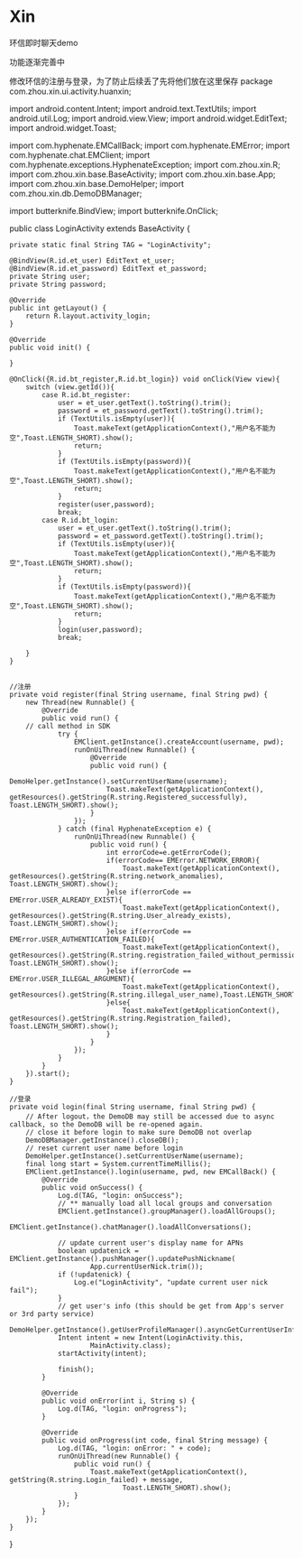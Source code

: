 # Xin
环信即时聊天demo

功能逐渐完善中

<!-- 之前百度地图不能使用是因为没有加载改activity到配置文件中-->
<activity android:name="com.hyphenate.easeui.ui.EaseBaiduMapActivity"/>


修改环信的注册与登录，为了防止后续丢了先将他们放在这里保存
package com.zhou.xin.ui.activity.huanxin;

import android.content.Intent;
import android.text.TextUtils;
import android.util.Log;
import android.view.View;
import android.widget.EditText;
import android.widget.Toast;

import com.hyphenate.EMCallBack;
import com.hyphenate.EMError;
import com.hyphenate.chat.EMClient;
import com.hyphenate.exceptions.HyphenateException;
import com.zhou.xin.R;
import com.zhou.xin.base.BaseActivity;
import com.zhou.xin.base.App;
import com.zhou.xin.base.DemoHelper;
import com.zhou.xin.db.DemoDBManager;

import butterknife.BindView;
import butterknife.OnClick;

public class LoginActivity extends BaseActivity {

    private static final String TAG = "LoginActivity";

    @BindView(R.id.et_user) EditText et_user;
    @BindView(R.id.et_password) EditText et_password;
    private String user;
    private String password;

    @Override
    public int getLayout() {
        return R.layout.activity_login;
    }

    @Override
    public void init() {

    }

    @OnClick({R.id.bt_register,R.id.bt_login}) void onClick(View view){
        switch (view.getId()){
            case R.id.bt_register:
                user = et_user.getText().toString().trim();
                password = et_password.getText().toString().trim();
                if (TextUtils.isEmpty(user)){
                    Toast.makeText(getApplicationContext(),"用户名不能为空",Toast.LENGTH_SHORT).show();
                    return;
                }
                if (TextUtils.isEmpty(password)){
                    Toast.makeText(getApplicationContext(),"用户名不能为空",Toast.LENGTH_SHORT).show();
                    return;
                }
                register(user,password);
                break;
            case R.id.bt_login:
                user = et_user.getText().toString().trim();
                password = et_password.getText().toString().trim();
                if (TextUtils.isEmpty(user)){
                    Toast.makeText(getApplicationContext(),"用户名不能为空",Toast.LENGTH_SHORT).show();
                    return;
                }
                if (TextUtils.isEmpty(password)){
                    Toast.makeText(getApplicationContext(),"用户名不能为空",Toast.LENGTH_SHORT).show();
                    return;
                }
                login(user,password);
                break;

        }
    }


    //注册
    private void register(final String username, final String pwd) {
        new Thread(new Runnable() {
            @Override
            public void run() {
        // call method in SDK
                try {
                    EMClient.getInstance().createAccount(username, pwd);
                    runOnUiThread(new Runnable() {
                        @Override
                        public void run() {
                            DemoHelper.getInstance().setCurrentUserName(username);
                            Toast.makeText(getApplicationContext(), getResources().getString(R.string.Registered_successfully), Toast.LENGTH_SHORT).show();
                        }
                    });
                } catch (final HyphenateException e) {
                    runOnUiThread(new Runnable() {
                        public void run() {
                            int errorCode=e.getErrorCode();
                            if(errorCode== EMError.NETWORK_ERROR){
                                Toast.makeText(getApplicationContext(), getResources().getString(R.string.network_anomalies), Toast.LENGTH_SHORT).show();
                            }else if(errorCode == EMError.USER_ALREADY_EXIST){
                                Toast.makeText(getApplicationContext(), getResources().getString(R.string.User_already_exists), Toast.LENGTH_SHORT).show();
                            }else if(errorCode == EMError.USER_AUTHENTICATION_FAILED){
                                Toast.makeText(getApplicationContext(), getResources().getString(R.string.registration_failed_without_permission), Toast.LENGTH_SHORT).show();
                            }else if(errorCode == EMError.USER_ILLEGAL_ARGUMENT){
                                Toast.makeText(getApplicationContext(), getResources().getString(R.string.illegal_user_name),Toast.LENGTH_SHORT).show();
                            }else{
                                Toast.makeText(getApplicationContext(), getResources().getString(R.string.Registration_failed), Toast.LENGTH_SHORT).show();
                            }
                        }
                    });
                }
            }
        }).start();
    }

    //登录
    private void login(final String username, final String pwd) {
        // After logout，the DemoDB may still be accessed due to async callback, so the DemoDB will be re-opened again.
        // close it before login to make sure DemoDB not overlap
        DemoDBManager.getInstance().closeDB();
        // reset current user name before login
        DemoHelper.getInstance().setCurrentUserName(username);
        final long start = System.currentTimeMillis();
        EMClient.getInstance().login(username, pwd, new EMCallBack() {
            @Override
            public void onSuccess() {
                Log.d(TAG, "login: onSuccess");
                // ** manually load all local groups and conversation
                EMClient.getInstance().groupManager().loadAllGroups();
                EMClient.getInstance().chatManager().loadAllConversations();

                // update current user's display name for APNs
                boolean updatenick = EMClient.getInstance().pushManager().updatePushNickname(
                        App.currentUserNick.trim());
                if (!updatenick) {
                    Log.e("LoginActivity", "update current user nick fail");
                }
                // get user's info (this should be get from App's server or 3rd party service)
                DemoHelper.getInstance().getUserProfileManager().asyncGetCurrentUserInfo();
                Intent intent = new Intent(LoginActivity.this,
                        MainActivity.class);
                startActivity(intent);

                finish();
            }

            @Override
            public void onError(int i, String s) {
                Log.d(TAG, "login: onProgress");
            }

            @Override
            public void onProgress(int code, final String message) {
                Log.d(TAG, "login: onError: " + code);
                runOnUiThread(new Runnable() {
                    public void run() {
                        Toast.makeText(getApplicationContext(), getString(R.string.Login_failed) + message,
                                Toast.LENGTH_SHORT).show();
                    }
                });
            }
        });
    }
}
